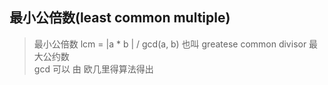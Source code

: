 ## 最小公倍数(least common multiple)
> 最小公倍数 lcm = |a * b | / gcd(a, b)  也叫 greatese common divisor 最大公约数   
> gcd 可以 由 欧几里得算法得出